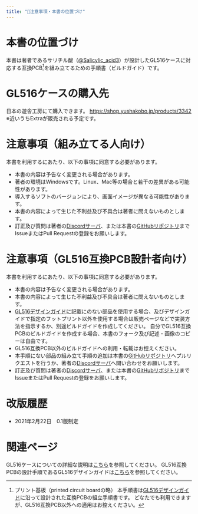 ```yaml
---
title: "📝注意事項・本書の位置づけ"
---
```


# 本書の位置づけ

本書は著者であるサリチル酸（[@Salicylic_acid3](https://twitter.com/Salicylic_acid3)）が設計したGL516ケースに対応する互換PCB[^1]を組み立てるための手順書（ビルドガイド）です。
[^1]: プリント基板（printed circuit boardの略）
本手順書は[GL516デザインガイド](https://zenn.dev/salicylic_acid3/books/gl516_design_guide)に沿って設計された互換PCBの組立手順書です。
どなたでも利用できますが、GL516互換PCB以外への適用はお控えください。

# GL516ケースの購入先

日本の遊舎工房にて購入できます。
https://shop.yushakobo.jp/products/3342
※近いうちExtraが販売される予定です。

# 注意事項（組み立てる人向け）

本書を利用するにあたり、以下の事項に同意する必要があります。
- 本書の内容は予告なく変更される場合があります。
- 著者の環境はWindowsです。Linux、Mac等の場合と若干の差異がある可能性があります。
- 導入するソフトのバージョンにより、画面イメージが異なる可能性があります。
- 本書の内容によって生じた不利益及び不具合は著者に問えないものとします。
- 訂正及び質問は著者の[Discordサーバ](https://salicylic-acid3.hatenablog.com/entry/welcome-discord)、または本書の[GitHubリポジトリ](https://github.com/Salicylic-acid3/Zenn-Content-Public)までIssueまたはPull Requestの登録をお願いします。

# 注意事項（GL516互換PCB設計者向け）

本書を利用するにあたり、以下の事項に同意する必要があります。
- 本書の内容は予告なく変更される場合があります。
- 本書の内容によって生じた不利益及び不具合は著者に問えないものとします。
- [GL516デザインガイド](https://zenn.dev/salicylic_acid3/books/gl516_design_guide)に記載にのない部品を使用する場合、及びデザインガイドで指定のフットプリント以外を使用する場合は販売ページなどで実装方法を指示するか、別途ビルドガイドを作成してください。
自分でGL516互換PCBのビルドガイドを作成する場合、本書のフォーク及び記述・画像のコピーは自由です。
- GL516互換PCB以外のビルドガイドへの利用・転載はお控えください。
- 本手順にない部品の組み立て手順の追加は本書の[GitHubリポジトリ](https://github.com/Salicylic-acid3/Zenn-Content-Public)へプルリクエストを行うか、著者の[Discordサーバ](https://salicylic-acid3.hatenablog.com/entry/welcome-discord)へ問い合わせをお願いします。
- 訂正及び質問は著者の[Discordサーバ](https://salicylic-acid3.hatenablog.com/entry/welcome-discord)、または本書の[GitHubリポジトリ](https://github.com/Salicylic-acid3/Zenn-Content-Public)までIssueまたはPull Requestの登録をお願いします。

# 改版履歴

- 2021年2月22日　0.1版制定

# 関連ページ
GL516ケースについての詳細な説明は[こちら](https://salicylic-acid3.hatenablog.com/entry/gl516-introduction)を参照してください。
GL516互換PCBの設計手順であるGL516デザインガイドは[こちら](https://zenn.dev/salicylic_acid3/books/gl516_design_guide)を参照してください。


